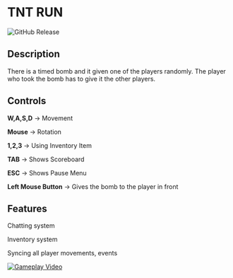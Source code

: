 # TNT RUN
![GitHub Release](https://img.shields.io/badge/Released-23.02.23-blue)


## Description
There is a timed bomb and it given one of the players randomly. The player who took the bomb has to give it the other players.


## Controls

**W,A,S,D** -> Movement

**Mouse** -> Rotation

**1,2,3** -> Using Inventory Item

**TAB** -> Shows Scoreboard

**ESC** -> Shows Pause Menu

**Left Mouse Button** -> Gives the bomb to the player in front


## Features

Chatting system

Inventory system

Syncing all player movements, events

[![Gameplay Video](https://img.youtube.com/vi/_UMsY6TIVSQ/0.jpg)](https://www.youtube.com/watch?v=_UMsY6TIVSQ)



